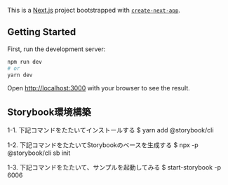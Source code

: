 This is a [Next.js](https://nextjs.org/) project bootstrapped with [`create-next-app`](https://github.com/vercel/next.js/tree/canary/packages/create-next-app).

## Getting Started

First, run the development server:

```bash
npm run dev
# or
yarn dev
```

Open [http://localhost:3000](http://localhost:3000) with your browser to see the result.

## Storybook環境構築

1-1. 下記コマンドをたたいてインストールする
$ yarn add @storybook/cli

1-2. 下記コマンドをたたいてStorybookのベースを生成する
$ npx -p @storybook/cli sb init

1-3. 下記コマンドをたたいて、サンプルを起動してみる
$ start-storybook -p 6006
